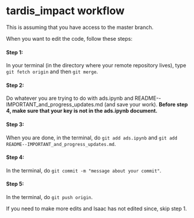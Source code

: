 # tardis_impact workflow

This is assuming that you have access to the master branch.

When you want to edit the code, follow these steps:

#### Step 1:
In your terminal (in the directory where your remote repository lives), type ```git fetch origin``` and then ```git merge```.

#### Step 2:
Do whatever you are trying to do with ads.ipynb and README--IMPORTANT_and_progress_updates.md (and save your work). **Before step 4, make sure that your key is not in the ads.ipynb document.**

#### Step 3:
When you are done, in the terminal, do ```git add ads.ipynb``` and ```git add README--IMPORTANT_and_progress_updates.md```.

#### Step 4:
In the terminal, do ```git commit -m "message about your commit"```.

#### Step 5:
In the terminal, do ```git push origin```.


If you need to make more edits and Isaac has not edited since, skip step 1.
